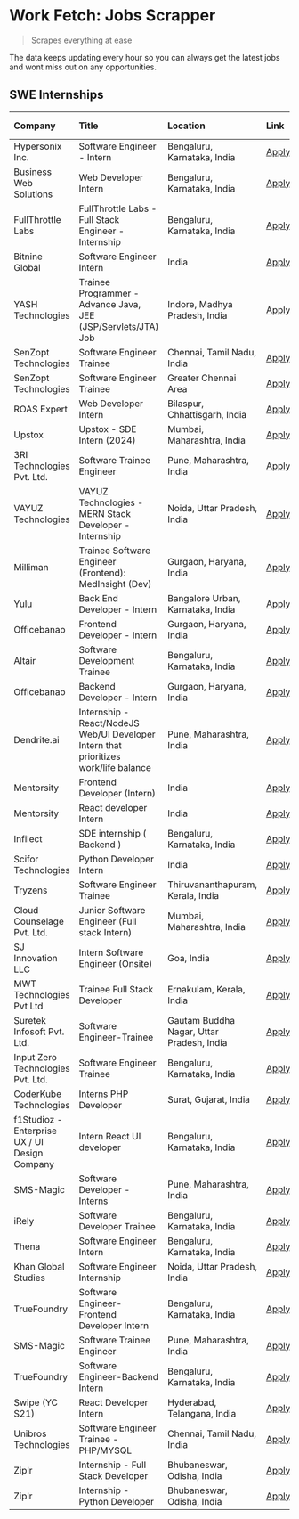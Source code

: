 # Work Fetch: Jobs Scrapper
> Scrapes everything at ease

The data keeps updating every hour so you can always get the latest jobs and wont miss out on any opportunities.

## SWE Internships
<!--START_SECTION:workfetch-->
| Company                                       | Title                                                                                | Location                                  | Link                                                                                                                                                                                                                                                                                               | Date Posted   |
|:----------------------------------------------|:-------------------------------------------------------------------------------------|:------------------------------------------|:---------------------------------------------------------------------------------------------------------------------------------------------------------------------------------------------------------------------------------------------------------------------------------------------------|:--------------|
| Hypersonix Inc.                               | Software Engineer - Intern                                                           | Bengaluru, Karnataka, India               | [Apply](https://in.linkedin.com/jobs/view/software-engineer-intern-at-hypersonix-inc-3833055982?refId=mH%2FsMQoe5MJYrjeibjWXjQ%3D%3D&trackingId=64C4Fkla2Z29Ib4Y5TThfg%3D%3D&position=5&pageNum=0&trk=public_jobs_jserp-result_search-card)                                                        | 2024-02-18    |
| Business Web Solutions                        | Web Developer Intern                                                                 | Bengaluru, Karnataka, India               | [Apply](https://in.linkedin.com/jobs/view/web-developer-intern-at-business-web-solutions-3833519894?refId=%2FOo9dCdWWUxT8eSrvsiAVQ%3D%3D&trackingId=fE7wS%2BzK90DWeRrvhdUiaQ%3D%3D&position=24&pageNum=1&trk=public_jobs_jserp-result_search-card)                                                 | 2024-02-18    |
| FullThrottle Labs                             | FullThrottle Labs - Full Stack Engineer - Internship                                 | Bengaluru, Karnataka, India               | [Apply](https://in.linkedin.com/jobs/view/fullthrottle-labs-full-stack-engineer-internship-at-fullthrottle-labs-3829636016?refId=%2FOo9dCdWWUxT8eSrvsiAVQ%3D%3D&trackingId=S9oZeLTjLAFbc5ZJtHmq8Q%3D%3D&position=21&pageNum=1&trk=public_jobs_jserp-result_search-card)                            | 2024-02-17    |
| Bitnine Global                                | Software Engineer Intern                                                             | India                                     | [Apply](https://in.linkedin.com/jobs/view/software-engineer-intern-at-bitnine-global-3828521409?refId=mH%2FsMQoe5MJYrjeibjWXjQ%3D%3D&trackingId=tyNgIjnA3p5MZBHC0rA8JA%3D%3D&position=6&pageNum=0&trk=public_jobs_jserp-result_search-card)                                                        | 2024-02-16    |
| YASH Technologies                             | Trainee Programmer - Advance Java, JEE (JSP/Servlets/JTA) Job                        | Indore, Madhya Pradesh, India             | [Apply](https://in.linkedin.com/jobs/view/trainee-programmer-advance-java-jee-jsp-servlets-jta-job-at-yash-technologies-3811759183?refId=%2FOo9dCdWWUxT8eSrvsiAVQ%3D%3D&trackingId=13aaYHy4ZQczaF%2FOEp0d%2BQ%3D%3D&position=16&pageNum=1&trk=public_jobs_jserp-result_search-card)                | 2024-02-13    |
| SenZopt Technologies                          | Software Engineer Trainee                                                            | Chennai, Tamil Nadu, India                | [Apply](https://in.linkedin.com/jobs/view/software-engineer-trainee-at-senzopt-technologies-3827686880?refId=mH%2FsMQoe5MJYrjeibjWXjQ%3D%3D&trackingId=QQ%2Bu1gbhfJQaXtjCbsfTKw%3D%3D&position=8&pageNum=0&trk=public_jobs_jserp-result_search-card)                                               | 2024-02-12    |
| SenZopt Technologies                          | Software Engineer Trainee                                                            | Greater Chennai Area                      | [Apply](https://in.linkedin.com/jobs/view/software-engineer-trainee-at-senzopt-technologies-3827688781?refId=mH%2FsMQoe5MJYrjeibjWXjQ%3D%3D&trackingId=A97SRwA76OKy186z%2BW0Hxw%3D%3D&position=10&pageNum=0&trk=public_jobs_jserp-result_search-card)                                              | 2024-02-12    |
| ROAS Expert                                   | Web Developer Intern                                                                 | Bilaspur, Chhattisgarh, India             | [Apply](https://in.linkedin.com/jobs/view/web-developer-intern-at-roas-expert-3828189292?refId=mH%2FsMQoe5MJYrjeibjWXjQ%3D%3D&trackingId=8ju9HqoGVCHcIo3w%2FfYH8g%3D%3D&position=13&pageNum=0&trk=public_jobs_jserp-result_search-card)                                                            | 2024-02-12    |
| Upstox                                        | Upstox - SDE Intern (2024)                                                           | Mumbai, Maharashtra, India                | [Apply](https://in.linkedin.com/jobs/view/upstox-sde-intern-2024-at-upstox-3826556183?refId=mH%2FsMQoe5MJYrjeibjWXjQ%3D%3D&trackingId=gDFTL7CJW%2BMtvcPE7UxWkQ%3D%3D&position=24&pageNum=0&trk=public_jobs_jserp-result_search-card)                                                               | 2024-02-10    |
| 3RI Technologies Pvt. Ltd.                    | Software Trainee Engineer                                                            | Pune, Maharashtra, India                  | [Apply](https://in.linkedin.com/jobs/view/software-trainee-engineer-at-3ri-technologies-pvt-ltd-3826557054?refId=%2FOo9dCdWWUxT8eSrvsiAVQ%3D%3D&trackingId=apUOgLPG0f1hY7tAsqaccw%3D%3D&position=12&pageNum=1&trk=public_jobs_jserp-result_search-card)                                            | 2024-02-10    |
| VAYUZ Technologies                            | VAYUZ Technologies - MERN Stack Developer - Internship                               | Noida, Uttar Pradesh, India               | [Apply](https://in.linkedin.com/jobs/view/vayuz-technologies-mern-stack-developer-internship-at-vayuz-technologies-3822619356?refId=%2FOo9dCdWWUxT8eSrvsiAVQ%3D%3D&trackingId=PKjb9ajEFb1shLMJvxbeVA%3D%3D&position=17&pageNum=1&trk=public_jobs_jserp-result_search-card)                         | 2024-02-10    |
| Milliman                                      | Trainee Software Engineer (Frontend): MedInsight (Dev)                               | Gurgaon, Haryana, India                   | [Apply](https://in.linkedin.com/jobs/view/trainee-software-engineer-frontend-medinsight-dev-at-milliman-3792874280?refId=mH%2FsMQoe5MJYrjeibjWXjQ%3D%3D&trackingId=vt64z9nOYhrZVPjTNGvlYQ%3D%3D&position=4&pageNum=0&trk=public_jobs_jserp-result_search-card)                                     | 2024-02-09    |
| Yulu                                          | Back End Developer - Intern                                                          | Bangalore Urban, Karnataka, India         | [Apply](https://in.linkedin.com/jobs/view/back-end-developer-intern-at-yulu-3821682220?refId=mH%2FsMQoe5MJYrjeibjWXjQ%3D%3D&trackingId=AJi7UQDjehcWzwZ2iPPbxw%3D%3D&position=16&pageNum=0&trk=public_jobs_jserp-result_search-card)                                                                | 2024-02-04    |
| Officebanao                                   | Frontend Developer - Intern                                                          | Gurgaon, Haryana, India                   | [Apply](https://in.linkedin.com/jobs/view/frontend-developer-intern-at-officebanao-3822614063?refId=mH%2FsMQoe5MJYrjeibjWXjQ%3D%3D&trackingId=rcwsfRXEMbPIWz5aUiZYfA%3D%3D&position=9&pageNum=0&trk=public_jobs_jserp-result_search-card)                                                          | 2024-01-31    |
| Altair                                        | Software Development Trainee                                                         | Bengaluru, Karnataka, India               | [Apply](https://in.linkedin.com/jobs/view/software-development-trainee-at-altair-3817606202?refId=mH%2FsMQoe5MJYrjeibjWXjQ%3D%3D&trackingId=1p3u8kKghk%2FvQvWGq256rw%3D%3D&position=22&pageNum=0&trk=public_jobs_jserp-result_search-card)                                                         | 2024-01-31    |
| Officebanao                                   | Backend Developer - Intern                                                           | Gurgaon, Haryana, India                   | [Apply](https://in.linkedin.com/jobs/view/backend-developer-intern-at-officebanao-3814263731?refId=mH%2FsMQoe5MJYrjeibjWXjQ%3D%3D&trackingId=Qxcpswz3dUUQaaNGqbZ0lQ%3D%3D&position=25&pageNum=0&trk=public_jobs_jserp-result_search-card)                                                          | 2024-01-31    |
| Dendrite.ai                                   | Internship - React/NodeJS Web/UI Developer Intern that prioritizes work/life balance | Pune, Maharashtra, India                  | [Apply](https://in.linkedin.com/jobs/view/internship-react-nodejs-web-ui-developer-intern-that-prioritizes-work-life-balance-at-dendrite-ai-3818948068?refId=%2FOo9dCdWWUxT8eSrvsiAVQ%3D%3D&trackingId=zQ7obB0MvSQxCWC7HlcXSw%3D%3D&position=7&pageNum=1&trk=public_jobs_jserp-result_search-card) | 2024-01-31    |
| Mentorsity                                    | Frontend Developer (Intern)                                                          | India                                     | [Apply](https://in.linkedin.com/jobs/view/frontend-developer-intern-at-mentorsity-3820303627?refId=%2FOo9dCdWWUxT8eSrvsiAVQ%3D%3D&trackingId=9XabmsXYjUmDrSdkL80b1g%3D%3D&position=8&pageNum=1&trk=public_jobs_jserp-result_search-card)                                                           | 2024-01-31    |
| Mentorsity                                    | React developer Intern                                                               | India                                     | [Apply](https://in.linkedin.com/jobs/view/react-developer-intern-at-mentorsity-3820308129?refId=%2FOo9dCdWWUxT8eSrvsiAVQ%3D%3D&trackingId=J%2B8EUjIUb0mrALp5AVyI1A%3D%3D&position=25&pageNum=1&trk=public_jobs_jserp-result_search-card)                                                           | 2024-01-31    |
| Infilect                                      | SDE internship ( Backend )                                                           | Bengaluru, Karnataka, India               | [Apply](https://in.linkedin.com/jobs/view/sde-internship-backend-at-infilect-3815120558?refId=%2FOo9dCdWWUxT8eSrvsiAVQ%3D%3D&trackingId=pbp7%2F8%2FN7%2Bi0xFuSaeUfrA%3D%3D&position=3&pageNum=1&trk=public_jobs_jserp-result_search-card)                                                          | 2024-01-25    |
| Scifor Technologies                           | Python Developer Intern                                                              | India                                     | [Apply](https://in.linkedin.com/jobs/view/python-developer-intern-at-scifor-technologies-3811416373?refId=%2FOo9dCdWWUxT8eSrvsiAVQ%3D%3D&trackingId=ydLATtnSB7B5L%2FPUv0xq%2FA%3D%3D&position=23&pageNum=1&trk=public_jobs_jserp-result_search-card)                                               | 2024-01-22    |
| Tryzens                                       | Software Engineer Trainee                                                            | Thiruvananthapuram, Kerala, India         | [Apply](https://in.linkedin.com/jobs/view/software-engineer-trainee-at-tryzens-3809363491?refId=mH%2FsMQoe5MJYrjeibjWXjQ%3D%3D&trackingId=N7txW5o6eUMpbGVvPlOe7g%3D%3D&position=19&pageNum=0&trk=public_jobs_jserp-result_search-card)                                                             | 2024-01-18    |
| Cloud Counselage Pvt. Ltd.                    | Junior Software Engineer (Full stack Intern)                                         | Mumbai, Maharashtra, India                | [Apply](https://in.linkedin.com/jobs/view/junior-software-engineer-full-stack-intern-at-cloud-counselage-pvt-ltd-3803132814?refId=%2FOo9dCdWWUxT8eSrvsiAVQ%3D%3D&trackingId=JAByORHxpdCWjVXorI0lLQ%3D%3D&position=1&pageNum=1&trk=public_jobs_jserp-result_search-card)                            | 2024-01-11    |
| SJ Innovation LLC                             | Intern Software Engineer (Onsite)                                                    | Goa, India                                | [Apply](https://in.linkedin.com/jobs/view/intern-software-engineer-onsite-at-sj-innovation-llc-3799959011?refId=%2FOo9dCdWWUxT8eSrvsiAVQ%3D%3D&trackingId=xQ7McXWzphd5LT%2B1LBPm4A%3D%3D&position=10&pageNum=1&trk=public_jobs_jserp-result_search-card)                                           | 2024-01-11    |
| MWT Technologies Pvt Ltd                      | Trainee Full Stack Developer                                                         | Ernakulam, Kerala, India                  | [Apply](https://in.linkedin.com/jobs/view/trainee-full-stack-developer-at-mwt-technologies-pvt-ltd-3800921715?refId=mH%2FsMQoe5MJYrjeibjWXjQ%3D%3D&trackingId=%2BMw9uh3aE2f37E%2F378096A%3D%3D&position=3&pageNum=0&trk=public_jobs_jserp-result_search-card)                                      | 2024-01-09    |
| Suretek Infosoft Pvt. Ltd.                    | Software Engineer-Trainee                                                            | Gautam Buddha Nagar, Uttar Pradesh, India | [Apply](https://in.linkedin.com/jobs/view/software-engineer-trainee-at-suretek-infosoft-pvt-ltd-3800934643?refId=mH%2FsMQoe5MJYrjeibjWXjQ%3D%3D&trackingId=tw6XJ2OfHb8vvp4AoHEuxw%3D%3D&position=21&pageNum=0&trk=public_jobs_jserp-result_search-card)                                            | 2024-01-09    |
| Input Zero Technologies Pvt. Ltd.             | Software Engineer Trainee                                                            | Bengaluru, Karnataka, India               | [Apply](https://in.linkedin.com/jobs/view/software-engineer-trainee-at-input-zero-technologies-pvt-ltd-3800927643?refId=%2FOo9dCdWWUxT8eSrvsiAVQ%3D%3D&trackingId=%2BAWwl102zELdWUSuE4pRww%3D%3D&position=5&pageNum=1&trk=public_jobs_jserp-result_search-card)                                    | 2024-01-09    |
| CoderKube Technologies                        | Interns PHP Developer                                                                | Surat, Gujarat, India                     | [Apply](https://in.linkedin.com/jobs/view/interns-php-developer-at-coderkube-technologies-3800923432?refId=%2FOo9dCdWWUxT8eSrvsiAVQ%3D%3D&trackingId=BIGC41xhOke2yK1L9qbNuw%3D%3D&position=20&pageNum=1&trk=public_jobs_jserp-result_search-card)                                                  | 2024-01-09    |
| f1Studioz - Enterprise UX / UI Design Company | Intern React UI developer                                                            | Bengaluru, Karnataka, India               | [Apply](https://in.linkedin.com/jobs/view/intern-react-ui-developer-at-f1studioz-enterprise-ux-ui-design-company-3796354738?refId=mH%2FsMQoe5MJYrjeibjWXjQ%3D%3D&trackingId=YJHbQ%2BzzxFbK0T%2FO4MGB%2Bg%3D%3D&position=7&pageNum=0&trk=public_jobs_jserp-result_search-card)                      | 2024-01-08    |
| SMS-Magic                                     | Software Developer -Interns                                                          | Pune, Maharashtra, India                  | [Apply](https://in.linkedin.com/jobs/view/software-developer-interns-at-sms-magic-3799485343?refId=%2FOo9dCdWWUxT8eSrvsiAVQ%3D%3D&trackingId=o9RMci1%2BsCpI6cvsZif2eQ%3D%3D&position=9&pageNum=1&trk=public_jobs_jserp-result_search-card)                                                         | 2024-01-05    |
| iRely                                         | Software Developer Trainee                                                           | Bengaluru, Karnataka, India               | [Apply](https://in.linkedin.com/jobs/view/software-developer-trainee-at-irely-3801577534?refId=mH%2FsMQoe5MJYrjeibjWXjQ%3D%3D&trackingId=rBg0c42Y8r2yUIqjjXoqUA%3D%3D&position=14&pageNum=0&trk=public_jobs_jserp-result_search-card)                                                              | 2023-12-22    |
| Thena                                         | Software Engineer Intern                                                             | Bengaluru, Karnataka, India               | [Apply](https://in.linkedin.com/jobs/view/software-engineer-intern-at-thena-3778731751?refId=mH%2FsMQoe5MJYrjeibjWXjQ%3D%3D&trackingId=xg6jT3OHTXI9RP1DaITsUQ%3D%3D&position=18&pageNum=0&trk=public_jobs_jserp-result_search-card)                                                                | 2023-12-05    |
| Khan Global Studies                           | Software Engineer Internship                                                         | Noida, Uttar Pradesh, India               | [Apply](https://in.linkedin.com/jobs/view/software-engineer-internship-at-khan-global-studies-3766942197?refId=%2FOo9dCdWWUxT8eSrvsiAVQ%3D%3D&trackingId=y%2BXJDJTW%2F1cQnzzVPQIWLw%3D%3D&position=19&pageNum=1&trk=public_jobs_jserp-result_search-card)                                          | 2023-11-27    |
| TrueFoundry                                   | Software Engineer- Frontend Developer Intern                                         | Bengaluru, Karnataka, India               | [Apply](https://in.linkedin.com/jobs/view/software-engineer-frontend-developer-intern-at-truefoundry-3790095058?refId=mH%2FsMQoe5MJYrjeibjWXjQ%3D%3D&trackingId=52j7kS0cnAFlzp1eLn2BNg%3D%3D&position=17&pageNum=0&trk=public_jobs_jserp-result_search-card)                                       | 2023-11-24    |
| SMS-Magic                                     | Software Trainee Engineer                                                            | Pune, Maharashtra, India                  | [Apply](https://in.linkedin.com/jobs/view/software-trainee-engineer-at-sms-magic-3761409781?refId=%2FOo9dCdWWUxT8eSrvsiAVQ%3D%3D&trackingId=bUPsPidfjZ6TQ7E15zdZsg%3D%3D&position=4&pageNum=1&trk=public_jobs_jserp-result_search-card)                                                            | 2023-11-16    |
| TrueFoundry                                   | Software Engineer-Backend Intern                                                     | Bengaluru, Karnataka, India               | [Apply](https://in.linkedin.com/jobs/view/software-engineer-backend-intern-at-truefoundry-3779508170?refId=%2FOo9dCdWWUxT8eSrvsiAVQ%3D%3D&trackingId=rrhBo3H%2F%2FAylsx4E4quIjg%3D%3D&position=6&pageNum=1&trk=public_jobs_jserp-result_search-card)                                               | 2023-11-10    |
| Swipe (YC S21)                                | React Developer Intern                                                               | Hyderabad, Telangana, India               | [Apply](https://in.linkedin.com/jobs/view/react-developer-intern-at-swipe-yc-s21-3737600089?refId=mH%2FsMQoe5MJYrjeibjWXjQ%3D%3D&trackingId=KuV8IzlhKG0x42xY7gCxWA%3D%3D&position=20&pageNum=0&trk=public_jobs_jserp-result_search-card)                                                           | 2023-10-13    |
| Unibros Technologies                          | Software Engineer Trainee - PHP/MYSQL                                                | Chennai, Tamil Nadu, India                | [Apply](https://in.linkedin.com/jobs/view/software-engineer-trainee-php-mysql-at-unibros-technologies-3656599241?refId=%2FOo9dCdWWUxT8eSrvsiAVQ%3D%3D&trackingId=cLRRoUqD%2Fi%2BxOZcld8A2AQ%3D%3D&position=11&pageNum=1&trk=public_jobs_jserp-result_search-card)                                  | 2023-06-12    |
| Ziplr                                         | Internship - Full Stack Developer                                                    | Bhubaneswar, Odisha, India                | [Apply](https://in.linkedin.com/jobs/view/internship-full-stack-developer-at-ziplr-3645675705?refId=%2FOo9dCdWWUxT8eSrvsiAVQ%3D%3D&trackingId=RZC9CSppwFe7m7WsR3C1qQ%3D%3D&position=14&pageNum=1&trk=public_jobs_jserp-result_search-card)                                                         | 2023-06-02    |
| Ziplr                                         | Internship - Python Developer                                                        | Bhubaneswar, Odisha, India                | [Apply](https://in.linkedin.com/jobs/view/internship-python-developer-at-ziplr-3645677592?refId=%2FOo9dCdWWUxT8eSrvsiAVQ%3D%3D&trackingId=Sr2G%2BxevYcHWMCwjfXgmhw%3D%3D&position=18&pageNum=1&trk=public_jobs_jserp-result_search-card)                                                           | 2023-06-02    |
<!--END_SECTION:workfetch-->

